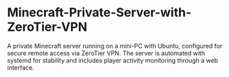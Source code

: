 # Minecraft-Private-Server-with-ZeroTier-VPN
A private Minecraft server running on a mini-PC with Ubuntu, configured for secure remote access via ZeroTier VPN. The server is automated with systemd for stability and includes player activity monitoring through a web interface.
